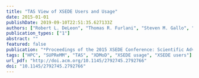 ```yaml
---
title: "TAS View of XSEDE Users and Usage"
date: 2015-01-01
publishDate: 2019-09-10T22:51:35.627133Z
authors: ["Robert L. DeLeon", "Thomas R. Furlani", "Steven M. Gallo", "Joseph P. White", "Matthew D. Jones", "Abani Patra", "Martins Innus", "Thomas Yearke", "Jeffrey T. Palmer", "Jeanette M. Sperhac", "Ryan Rathsam", "Nikolay Simakov", "Gregor von Laszewski", "Fugang Wang"]
publication_types: ["1"]
abstract: ""
featured: false
publication: "*Proceedings of the 2015 XSEDE Conference: Scientific Advancements Enabled by Enhanced Cyberinfrastructure*"
tags: ["HPC", "SUPReMM", "TAS", "XDMoD", "XSEDE usage", "XSEDE users"]
url_pdf: "http://doi.acm.org/10.1145/2792745.2792766"
doi: "10.1145/2792745.2792766"
---
```


